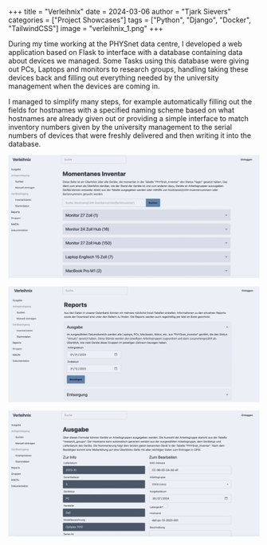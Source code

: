 +++
title = "Verleihnix"
date = 2024-03-06
author = "Tjark Sievers"
categories = ["Project Showcases"]
tags = ["Python", "Django", "Docker", "TailwindCSS"]
image = "verleihnix_1.png"
+++

During my time working at the PHYSnet data centre, I developed a web application based on Flask to interface with a database containing data about devices we managed.
Some Tasks using this database were giving out PCs, Laptops and monitors to research groups, handling taking these devices back and filling out everything needed by the university management when the devices are coming in.

I managed to simplify many steps, for example automatically filling out the fields for hostnames with a specified naming scheme based on what hostnames are already given out or providing a simple interface to match inventory numbers given by the university management to the serial numbers of devices that were freshly delivered and then writing it into the database.

![image](verleihnix_1.webp)

![image](verleihnix_2.webp)

![image](verleihnix_3.webp)

